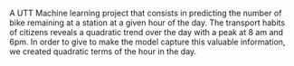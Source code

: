 A UTT Machine learning project that consists in predicting the number of bike remaining at a station at a given hour of the day.
The transport habits of citizens reveals a quadratic trend over the day with a peak at 8 am and 6pm.
In order to give to make the model capture this valuable information, we created quadratic terms of the hour in the day.

